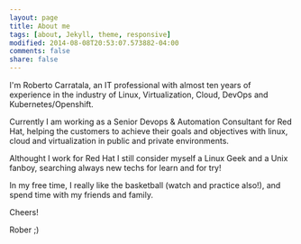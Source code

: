 ```yaml
---
layout: page
title: About me
tags: [about, Jekyll, theme, responsive]
modified: 2014-08-08T20:53:07.573882-04:00
comments: false
share: false
---
```


I'm Roberto Carratala, an IT professional with almost ten years of experience in the industry of Linux, Virtualization, Cloud, DevOps and Kubernetes/Openshift.

Currently I am working as a Senior Devops & Automation Consultant for Red Hat, helping the customers to achieve their goals and objectives with linux, cloud and virtualization in public and private environments.

Althought I work for Red Hat I still consider myself a Linux Geek and a Unix fanboy, searching always new techs for learn and for try!

In my free time, I really like the basketball (watch and practice also!), and spend time with my friends and family.

Cheers!

Rober ;)
